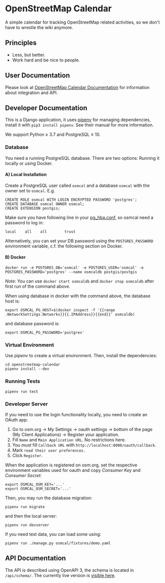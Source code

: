 # OpenStreetMap Calendar

A simple calendar for tracking OpenStreetMap related activities, so we don't have to wrestle the wiki anymore.

## Principles

* Less, but better.
* Work hard and be nice to people.

## User Documentation

Please look at [OpenStreetMap Calendar Documentation](https://osmcal.org/documentation/) for information about integration and API.

## Developer Documentation

This is a Django application, it uses [pipenv](https://pipenv.kennethreitz.org/en/latest/) for managing dependencies, install it with `pip3 install pipenv`. See their manual for more information.

We support Python ≥ 3.7 and PostgreSQL ≥ 10.

### Database

You need a running PostgreSQL database. There are two options: Running it locally or using Docker.

#### A) Local Installation
Create a PostgreSQL user called `osmcal` and a database `osmcal` with the owner set to `osmcal`. E.g.
```
CREATE ROLE osmcal WITH LOGIN ENCRYPTED PASSWORD 'postgres';
CREATE DATABASE osmcal OWNER osmcal;
CREATE EXTENSION postgis;
```

Make sure you have following line in your [pg_hba.conf](https://www.postgresql.org/docs/12/auth-pg-hba-conf.html), so osmcal need a password to log in:
```
local    all    all        trust
```
Alternatively, you can set your DB password using the `POSTGRES_PASSWORD` environment variable, c.f. the following section on Docker.




#### B) Docker

```
docker run -e POSTGRES_DB='osmcal' -e POSTGRES_USER='osmcal' -e POSTGRES_PASSWORD='postgres' --name osmcaldb postgis/postgis
```

*Note:* You can use `docker start osmcaldb` and `docker stop osmcaldb` after first run of the command above.

When using database in docker with the command above, the database host is:

```
export OSMCAL_PG_HOST=$(docker inspect -f '{{range .NetworkSettings.Networks}}{{.IPAddress}}{{end}}' osmcaldb)
```

and database password is:

```
export OSMCAL_PG_PASSWORD='postgres'
```

### Virtual Environment

Use *pipenv* to create a virtual environment. Then, install the dependencies:

```
cd openstreetmap-calendar
pipenv install --dev
```

### Running Tests

```
pipenv run test
```

### Developer Server

If you need to use the login functionality locally, you need to create an OAuth app:

1. Go to osm.org -> My Settings -> oauth settings -> bottom of the page (My Client Applications) -> Register your application.
2. Fill `Name` and `Main Application URL`. No restrictions here.
3. You *must* fill `Callback URL` with `http://localhost:8000/oauth/callback`.
4. Mark `read their user preferences.`
5. Click `Register`.

When the application is registered on osm.org, set the respective environment variables used for oauth and copy *Consumer Key* and *Consumer Secret*:

```
export OSMCAL_OSM_KEY='...'
export OSMCAL_OSM_SECRET='...'
```

Then, you may run the database migration:

```
pipenv run migrate
```

and then the local server:

```
pipenv run devserver
```

If you need test data, you can load some using:

```
pipenv run ./manage.py osmcal/fixtures/demo.yaml
```

## API Documentation

The API is described using OpenAPI 3, the schema is located in `/api/schema/`. The currently live version is [visible here](https://osmcal.org/static/api.html).
